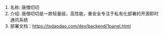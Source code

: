 
1. 名称: 唐僧叨叨
2. 介绍: 唐僧叨叨是一款轻量级，高性能，重安全专注于私有化部署的开源即时通讯系统
3. 部署文档：https://tsdaodao.com/dev/backend/1panel.html
